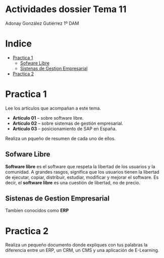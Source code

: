 <h1>Actividades dossier Tema 11</h1>

Adonay González Gutiérrez 1º DAM

<h1> Indice </h1>

- [Practica 1](#practica-1)
  - [Sofware Libre](#sofware-libre)
  - [Sistenas de Gestion Empresarial](#sistenas-de-gestion-empresarial)
- [Practica 2](#practica-2)


# Practica 1
Lee los artículos que acompañan a este tema.
- **Artículo 01** – sobre software libre.
- **Artículo 02** – sobre sistemas de gestión empresarial.
- **Artículo 03** – posicionamiento de SAP en España.


Realiza un pqueño de resumen de cada uno de ellos.
## Sofware Libre
 **Software libre** es el software que respeta la libertad de los usuarios y la comunidad. A grandes rasgos, significa que los usuarios tienen la libertad de ejecutar, copiar, distribuir, estudiar, modificar y mejorar el software. Es decir, el **software libre** es una cuestión de libertad, no de precio. 

## Sistenas de Gestion Empresarial
Tambien conocidos como  **ERP**

# Practica 2

Realiza un pequeño documento donde expliques con tus palabras la diferencia
entre un ERP, un CRM, un CMS y una aplicación de E-Learning.

